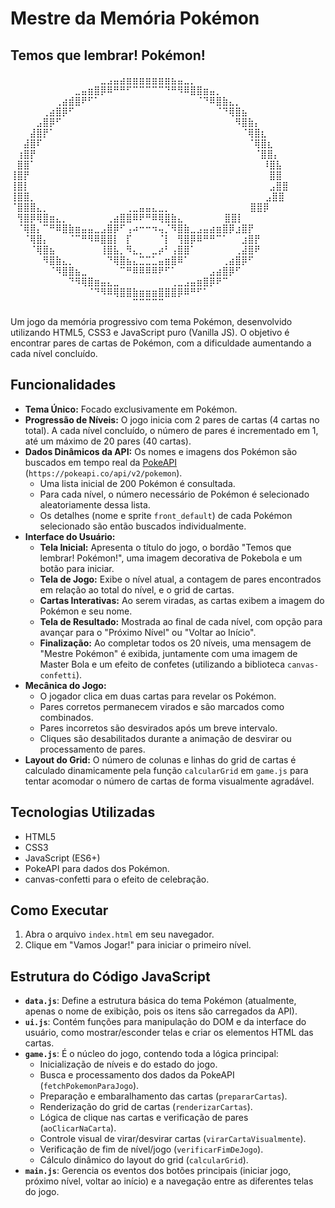 # Mestre da Memória Pokémon

## Temos que lembrar! Pokémon!

⠀⠀⠀⠀⠀⠀⠀⠀⠀⠀⠀⠀⠀⠀⣀⣠⣤⣴⣶⣶⣶⣶⣶⣶⣶⣦⣤⣀⡀⠀⠀⠀⠀⠀⠀⠀⠀⠀⠀⠀⠀⠀
⠀⠀⠀⠀⠀⠀⠀⠀⠀⠀⣀⣤⣶⣿⡿⠿⠛⠛⠋⠉⠉⠉⠉⠉⠙⠛⠻⠿⣿⣿⣶⣤⡀⠀⠀⠀⠀⠀⠀⠀⠀⠀
⠀⠀⠀⠀⠀⠀⠀⢀⣴⣾⣿⠟⠋⠁⠀⠀⠀⠀⠀⠀⠀⠀⠀⠀⠀⠀⠀⠀⠀⠈⠙⠿⣿⣷⣄⡀⠀⠀⠀⠀⠀⠀
⠀⠀⠀⠀⠀⢀⣴⣿⡿⠋⠀⠀⠀⠀⠀⠀⠀⠀⠀⠀⠀⠀⠀⠀⠀⠀⠀⠀⠀⠀⠀⠀⠈⠙⢿⣿⣦⠀⠀⠀⠀⠀
⠀⠀⠀⠀⣠⣿⡿⠋⠀⠀⠀⠀⠀⠀⠀⠀⠀⠀⠀⠀⠀⠀⠀⠀⠀⠀⠀⠀⠀⠀⠀⠀⠀⠀⠀⠻⣿⣷⡄⠀⠀⠀
⠀⠀⠀⣼⣿⡟⠁⠀⠀⠀⠀⠀⠀⠀⠀⠀⠀⠀⠀⠀⠀⠀⠀⠀⠀⠀⠀⠀⠀⠀⠀⠀⠀⠀⠀⠀⠈⢿⣿⣆⠀⠀
⠀⠀⣼⣿⠏⠀⠀⠀⠀⠀⠀⠀⠀⠀⠀⠀⠀⠀⠀⠀⠀⠀⠀⠀⠀⠀⠀⠀⠀⠀⠀⠀⠀⠀⠀⠀⠀⠈⢿⣿⣆⠀
⠀⢰⣿⡟⠀⠀⠀⠀⠀⠀⠀⠀⠀⠀⠀⠀⠀⠀⠀⠀⠀⠀⠀⠀⠀⠀⠀⠀⠀⠀⠀⠀⠀⠀⠀⠀⠀⠀⠈⣿⣿⡄
⠀⣿⣿⠁⠀⠀⠀⠀⠀⠀⠀⠀⠀⠀⠀⠀⠀⠀⠀⠀⠀⠀⠀⠀⠀⠀⠀⠀⠀⠀⠀⠀⠀⠀⠀⠀⠀⠀⠀ ⠸⣿⣧
⢸⣿⡟⠀⠀⠀⠀⠀⠀⠀⠀⠀⠀⠀⠀⠀⠀⠀⠀⠀⠀⠀⠀⠀⠀⠀⠀⠀⠀⠀⠀⠀⠀⠀⠀⠀⠀⠀⠀⠀ ⣿⣿
⢸⣿⡇⠀⠀⠀⠀⠀⠀⠀⠀⠀⠀⠀⠀⠀⠀⠀⠀⠀⠀⠀⠀⠀⠀⠀⠀⠀⠀⠀⠀⠀⠀⠀⠀⠀⠀⠀⠀ ⠀⣠⣿⣿
⢸⣿⣿⡀⠀⠀⠀⠀⠀⠀⠀⠀⠀⠀⠀⠀⠀⠀⠀⠀⠀⠀⠀⠀⠀⠀⠀⠀⠀⠀⠀⠀⠀⠀⠀⠀⠀⠀ ⠀ ⣠⣿⣿
⠈⣿⣿⣿⣄⡀⠀⠀⠀⠀⠀⠀⠀⠀⠀⠀⠀⠀⢀⣀⣤⣤⣄⣀⡀⠀⠀⠀⠀⠀⠀⠀⠀⠀⠀⠀⠀   ⣿⣿⡿
⠀⢻⣿⡿⢿⣿⣶⣄⡀⠀⠀⠀⠀⠀⠀⢀⣴⣿⣿⠿⠟⠛⠿⢿⣿⣷⣄⠀⠀⠀⠀⠀⠀      ⣿⣿⡇
⠀⠈⢿⣿⡄⠉⠛⠿⣿⣷⣶⣤⣤⣀⣠⣿⡿⠋⢠⠴⠒⠒⠲⢤⡈⠻⣿⣷⣀⣠⣤⣴⣶⣿⡿⣰⣿⡟⠀
⠀⠀⠈⢿⣿⡄⠀⠀⠀⠈⠉⠛⠻⠿⣿⣿⡇⠀⡏⠀⠀⠀⠀⠈⡇⠀⢻⣿⡿⠿⠛⠛⠉⠁⠀⠀⣰⣿⡟⠀⠀
⠀⠀⠀⠈⢿⣿⣦⠀⠀⠀⠀⠀⠀⠀⢸⣿⣧⡀⠻⣄⡀⠀⣀⡴⠃⢠⣿⣿⠁⠀⠀⠀⠀⠀⠀⢀⣼⣿⠟⠀⠀⠀
⠀⠀⠀⠀⠀⠻⣿⣷⣄⡀⠀⠀⠀⠀⠀⠙⢿⣿⣦⣄⣉⣉⣁⣤⣶⣿⠿⠁⠀⠀⠀⠀⠀⢀⣴⣿⡿⠋⠀⠀⠀⠀
⠀⠀⠀⠀⠀⠀⠈⠻⣿⣿⣦⣀⠀⠀⠀⠀⠀⠉⠛⠿⠿⠿⠿⠟⠋⠁⠀⠀⠀⠀⠀⣠⣴⣿⡿⠋⠀⠀⠀⠀⠀⠀
⠀⠀⠀⠀⠀⠀⠀⠀⠀⠙⠻⢿⣿⣶⣤⣄⣀⠀⠀⠀⠀⠀⠀⠀⠀⢀⣀⣠⣤⣶⣿⡿⠟⠉⠀⠀⠀⠀⠀⠀⠀⠀
⠀⠀⠀⠀⠀⠀⠀⠀⠀⠀⠀⠀⠈⠙⠻⠿⢿⣿⣿⣷⣶⣶⣶⣿⣿⣿⡿⠿⠛⠋⠁⠀⠀⠀⠀⠀⠀⠀⠀⠀⠀⠀
⠀⠀⠀⠀⠀⠀⠀⠀⠀⠀⠀⠀⠀⠀⠀⠀⠀⠀⠀⠉⠉⠉⠉⠉⠀⠀⠀⠀⠀⠀⠀⠀⠀⠀⠀⠀⠀⠀⠀⠀⠀⠀

Um jogo da memória progressivo com tema Pokémon, desenvolvido utilizando HTML5, CSS3 e JavaScript puro (Vanilla JS). O objetivo é encontrar pares de cartas de Pokémon, com a dificuldade aumentando a cada nível concluído.

## Funcionalidades

*   **Tema Único:** Focado exclusivamente em Pokémon.
*   **Progressão de Níveis:** O jogo inicia com 2 pares de cartas (4 cartas no total). A cada nível concluído, o número de pares é incrementado em 1, até um máximo de 20 pares (40 cartas).
*   **Dados Dinâmicos da API:** Os nomes e imagens dos Pokémon são buscados em tempo real da [PokeAPI](https://pokeapi.co/docs/v2) (`https://pokeapi.co/api/v2/pokemon`).
    *   Uma lista inicial de 200 Pokémon é consultada.
    *   Para cada nível, o número necessário de Pokémon é selecionado aleatoriamente dessa lista.
    *   Os detalhes (nome e sprite `front_default`) de cada Pokémon selecionado são então buscados individualmente.
*   **Interface do Usuário:**
    *   **Tela Inicial:** Apresenta o título do jogo, o bordão "Temos que lembrar! Pokémon!", uma imagem decorativa de Pokebola e um botão para iniciar.
    *   **Tela de Jogo:** Exibe o nível atual, a contagem de pares encontrados em relação ao total do nível, e o grid de cartas.
    *   **Cartas Interativas:** Ao serem viradas, as cartas exibem a imagem do Pokémon e seu nome.
    *   **Tela de Resultado:** Mostrada ao final de cada nível, com opção para avançar para o "Próximo Nível" ou "Voltar ao Início".
    *   **Finalização:** Ao completar todos os 20 níveis, uma mensagem de "Mestre Pokémon" é exibida, juntamente com uma imagem de Master Bola e um efeito de confetes (utilizando a biblioteca `canvas-confetti`).
*   **Mecânica do Jogo:**
    *   O jogador clica em duas cartas para revelar os Pokémon.
    *   Pares corretos permanecem virados e são marcados como combinados.
    *   Pares incorretos são desvirados após um breve intervalo.
    *   Cliques são desabilitados durante a animação de desvirar ou processamento de pares.
*   **Layout do Grid:** O número de colunas e linhas do grid de cartas é calculado dinamicamente pela função `calcularGrid` em `game.js` para tentar acomodar o número de cartas de forma visualmente agradável.

## Tecnologias Utilizadas

*   HTML5
*   CSS3
*   JavaScript (ES6+)
*   PokeAPI para dados dos Pokémon.
*   canvas-confetti para o efeito de celebração.

## Como Executar

1.  Abra o arquivo `index.html` em seu navegador.
2.  Clique em "Vamos Jogar!" para iniciar o primeiro nível.

## Estrutura do Código JavaScript

*   **`data.js`**: Define a estrutura básica do tema Pokémon (atualmente, apenas o nome de exibição, pois os itens são carregados da API).
*   **`ui.js`**: Contém funções para manipulação do DOM e da interface do usuário, como mostrar/esconder telas e criar os elementos HTML das cartas.
*   **`game.js`**: É o núcleo do jogo, contendo toda a lógica principal:
    *   Inicialização de níveis e do estado do jogo.
    *   Busca e processamento dos dados da PokeAPI (`fetchPokemonParaJogo`).
    *   Preparação e embaralhamento das cartas (`prepararCartas`).
    *   Renderização do grid de cartas (`renderizarCartas`).
    *   Lógica de clique nas cartas e verificação de pares (`aoClicarNaCarta`).
    *   Controle visual de virar/desvirar cartas (`virarCartaVisualmente`).
    *   Verificação de fim de nível/jogo (`verificarFimDeJogo`).
    *   Cálculo dinâmico do layout do grid (`calcularGrid`).
*   **`main.js`**: Gerencia os eventos dos botões principais (iniciar jogo, próximo nível, voltar ao início) e a navegação entre as diferentes telas do jogo.